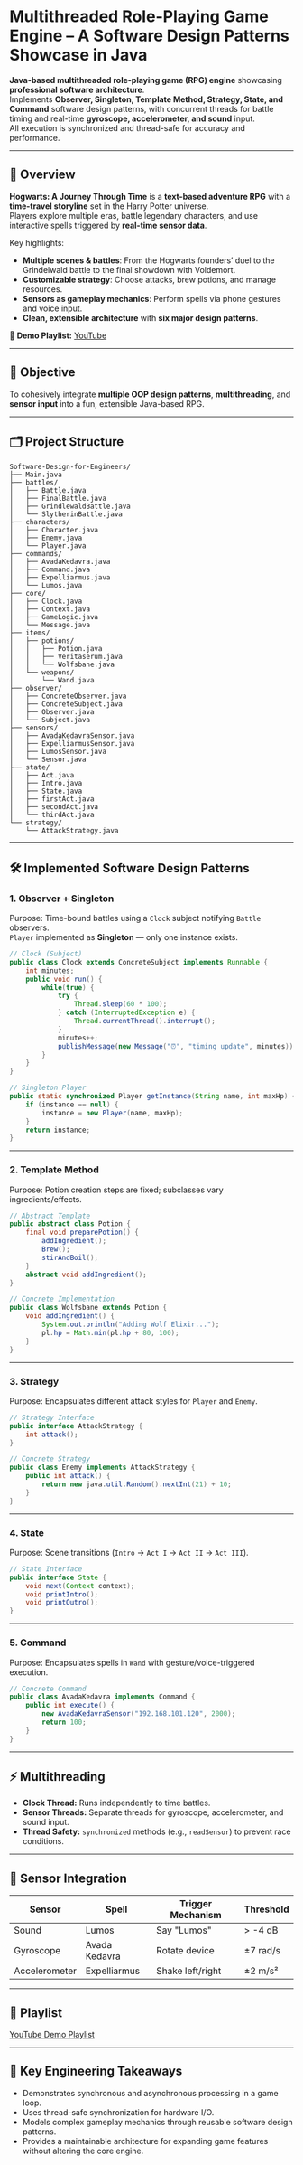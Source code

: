 # Multithreaded Role-Playing Game Engine – A Software Design Patterns Showcase in Java

**Java-based multithreaded role-playing game (RPG) engine** showcasing **professional software architecture**.  
Implements **Observer, Singleton, Template Method, Strategy, State, and Command** software design patterns, with concurrent threads for battle timing and real-time **gyroscope, accelerometer, and sound** input.  
All execution is synchronized and thread-safe for accuracy and performance.

---

## 📖 Overview

**Hogwarts: A Journey Through Time** is a **text-based adventure RPG** with a **time-travel storyline** set in the Harry Potter universe.  
Players explore multiple eras, battle legendary characters, and use interactive spells triggered by **real-time sensor data**.

Key highlights:
- **Multiple scenes & battles**: From the Hogwarts founders’ duel to the Grindelwald battle to the final showdown with Voldemort.
- **Customizable strategy**: Choose attacks, brew potions, and manage resources.
- **Sensors as gameplay mechanics**: Perform spells via phone gestures and voice input.
- **Clean, extensible architecture** with **six major design patterns**.

🎥 **Demo Playlist:** [YouTube](https://www.youtube.com/playlist?list=PLa33B7Q7GDot3L961OvjiXvq9no3395br)

---

## 🎯 Objective

To cohesively integrate **multiple OOP design patterns**, **multithreading**, and **sensor input** into a fun, extensible Java-based RPG.

---

## 🗂 Project Structure

```text
Software-Design-for-Engineers/
├── Main.java
├── battles/
│   ├── Battle.java
│   ├── FinalBattle.java
│   ├── GrindlewaldBattle.java
│   └── SlytherinBattle.java
├── characters/
│   ├── Character.java
│   ├── Enemy.java
│   └── Player.java
├── commands/
│   ├── AvadaKedavra.java
│   ├── Command.java
│   ├── Expelliarmus.java
│   └── Lumos.java
├── core/
│   ├── Clock.java
│   ├── Context.java
│   ├── GameLogic.java
│   └── Message.java
├── items/
│   ├── potions/
│   │   ├── Potion.java
│   │   ├── Veritaserum.java
│   │   └── Wolfsbane.java
│   └── weapons/
│       └── Wand.java
├── observer/
│   ├── ConcreteObserver.java
│   ├── ConcreteSubject.java
│   ├── Observer.java
│   └── Subject.java
├── sensors/
│   ├── AvadaKedavraSensor.java
│   ├── ExpelliarmusSensor.java
│   ├── LumosSensor.java
│   └── Sensor.java
├── state/
│   ├── Act.java
│   ├── Intro.java
│   ├── State.java
│   ├── firstAct.java
│   ├── secondAct.java
│   └── thirdAct.java
└── strategy/
    └── AttackStrategy.java
```

---

## 🛠 Implemented Software Design Patterns

### 1. Observer + Singleton
Purpose: Time-bound battles using a `Clock` subject notifying `Battle` observers.  
`Player` implemented as **Singleton** — only one instance exists.

```java
// Clock (Subject)
public class Clock extends ConcreteSubject implements Runnable {
    int minutes;
    public void run() {
        while(true) {
            try {
                Thread.sleep(60 * 100);
            } catch (InterruptedException e) {
                Thread.currentThread().interrupt();
            }
            minutes++;
            publishMessage(new Message("⏰", "timing update", minutes));
        }
    }
}

// Singleton Player
public static synchronized Player getInstance(String name, int maxHp) {
    if (instance == null) {
        instance = new Player(name, maxHp);
    }
    return instance;
}
```

---

### 2. Template Method
Purpose: Potion creation steps are fixed; subclasses vary ingredients/effects.

```java
// Abstract Template
public abstract class Potion {
    final void preparePotion() {
        addIngredient();
        Brew();
        stirAndBoil();
    }
    abstract void addIngredient();
}

// Concrete Implementation
public class Wolfsbane extends Potion {
    void addIngredient() {
        System.out.println("Adding Wolf Elixir...");
        pl.hp = Math.min(pl.hp + 80, 100);
    }
}
```

---

### 3. Strategy
Purpose: Encapsulates different attack styles for `Player` and `Enemy`.

```java
// Strategy Interface
public interface AttackStrategy { 
    int attack(); 
}

// Concrete Strategy
public class Enemy implements AttackStrategy {
    public int attack() {
        return new java.util.Random().nextInt(21) + 10;
    }
}
```

---

### 4. State
Purpose: Scene transitions (`Intro` → `Act I` → `Act II` → `Act III`).

```java
// State Interface
public interface State {
    void next(Context context);
    void printIntro();
    void printOutro();
}
```

---

### 5. Command
Purpose: Encapsulates spells in `Wand` with gesture/voice-triggered execution.

```java
// Concrete Command
public class AvadaKedavra implements Command {
    public int execute() {
        new AvadaKedavraSensor("192.168.101.120", 2000);
        return 100;
    }
}
```

---

## ⚡ Multithreading

- **Clock Thread:** Runs independently to time battles.  
- **Sensor Threads:** Separate threads for gyroscope, accelerometer, and sound input.  
- **Thread Safety:** `synchronized` methods (e.g., `readSensor`) to prevent race conditions.  

---

## 📱 Sensor Integration

| Sensor        | Spell           | Trigger Mechanism | Threshold   |
|---------------|-----------------|-------------------|-------------|
| Sound         | Lumos           | Say "Lumos"       | > -4 dB     |
| Gyroscope     | Avada Kedavra   | Rotate device     | ±7 rad/s    |
| Accelerometer | Expelliarmus    | Shake left/right  | ±2 m/s²     |


---

## 🎥 Playlist
[YouTube Demo Playlist](https://www.youtube.com/playlist?list=PLa33B7Q7GDot3L961OvjiXvq9no3395br)

---

## 📌 Key Engineering Takeaways

- Demonstrates synchronous and asynchronous processing in a game loop.  
- Uses thread-safe synchronization for hardware I/O.  
- Models complex gameplay mechanics through reusable software design patterns.  
- Provides a maintainable architecture for expanding game features without altering the core engine.  

